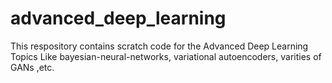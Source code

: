 # advanced_deep_learning
This respository contains scratch code for the Advanced Deep Learning Topics Like bayesian-neural-networks, variational autoencoders, varities of GANs ,etc.

